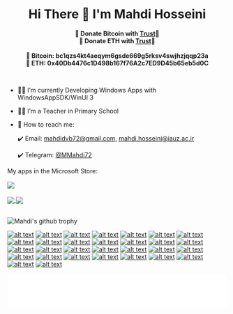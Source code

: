 <h1 align="center"> Hi There 👋 I'm Mahdi Hosseini</h1>


<p align="center">
	<b>🙌 Donate Bitcoin with <a href="https://link.trustwallet.com/send?coin=0&address=bc1qzs4kt4aeqym6gsde669g5rksv4swjhzjqqp23a">Trust</a>🙌</b><br>
	<b>🙌 Donate ETH with <a href="https://link.trustwallet.com/send?coin=60&address=0x40Db4476c1D498b167f76A2c7ED9D45b65eb5d0C">Trust</a>🙌</b><br><br>
	<b>🙌 Bitcoin: bc1qzs4kt4aeqym6gsde669g5rksv4swjhzjqqp23a<br></b>
	<b>🙌 ETH: 0x40Db4476c1D498b167f76A2c7ED9D45b65eb5d0C</b>
</p>
<br>

- 👩‍💻 I’m currently Developing Windows Apps with WindowsAppSDK/WinUI 3
- 👨‍🏫 I’m a Teacher in Primary School
- 🤙 How to reach me: 

     :heavy_check_mark: Email: mahdidvb72@gmail.com, mahdi.hosseini@iauz.ac.ir 

     :heavy_check_mark: Telegram: [@MMahdi72](https://t.me/MMahdi72) 

My apps in the Microsoft Store:

<a href="https://apps.microsoft.com/search/publisher?name=Mahdi+Hosseini&hl=en-us&gl=PL">
  <img align="center" src="https://get.microsoft.com/images/en-us%20dark.svg" width="250" />
</a>

<br>
<br>

<a href="https://github.com/ghost1372">
  <img align="center" src="https://github-readme-stats.vercel.app/api?username=ghost1372&show_icons=true&count_private=true&include_all_commits=true" />
</a>
<a href="https://github.com/ghost1372">
  <img align="center" src="https://github-readme-stats.vercel.app/api/top-langs/?username=ghost1372&layout=compact&langs_count=12&hide=html,css" />
</a>
<br>
<br>

![Mahdi's github trophy](https://github-profile-trophy.vercel.app/?username=ghost1372&row=1)

[<img src="https://user-images.githubusercontent.com/9213496/100453274-f6af9e00-30cf-11eb-9007-d7264c399f8f.png" alt="alt text" width="48" height="48">](https://www.adobe.com/products/photoshop.html) 
[<img src="https://user-images.githubusercontent.com/9213496/100454663-9a9a4900-30d2-11eb-8e49-8949f91033f2.png" alt="alt text" width="48" height="48">](https://developer.android.com/studio)
[<img src="https://user-images.githubusercontent.com/9213496/100453281-f8796180-30cf-11eb-8713-5d46659acf9a.png" alt="alt text" width="48" height="48">](https://azure.microsoft.com/en-us/)
[<img src="https://user-images.githubusercontent.com/9213496/100454668-9c640c80-30d2-11eb-8a65-40433fdf733a.png" alt="alt text" width="48" height="48">](https://cakebuild.net/)
[<img src="https://user-images.githubusercontent.com/9213496/100453284-f911f800-30cf-11eb-8891-c4103abda810.png" alt="alt text" width="48" height="48">](https://www.techsmith.com/video-editor.html)
[<img src="https://user-images.githubusercontent.com/9213496/100454535-5444ea00-30d2-11eb-8047-a98c45bf2a50.png" alt="alt text" width="48" height="48">](https://docs.microsoft.com/en-us/dotnet/csharp/)
[<img src="https://user-images.githubusercontent.com/9213496/100453290-fa432500-30cf-11eb-9793-f6abaa0ef8e8.png" alt="alt text" width="48" height="48">](https://www.debian.org/)
[<img src="https://user-images.githubusercontent.com/9213496/100453292-fadbbb80-30cf-11eb-9730-f16051fe2e2f.png" alt="alt text" width="48" height="48">](https://git-scm.com)
[<img src="https://user-images.githubusercontent.com/9213496/100454737-c289ac80-30d2-11eb-8dfd-186678751153.png" alt="alt text" width="48" height="48">](https://github.com)
[<img src="https://user-images.githubusercontent.com/9213496/100454706-b3a2fa00-30d2-11eb-9e6d-8d4d8f3a4e44.png" alt="alt text" width="48" height="48">](https://github.com/HandyOrg)
[<img src="https://user-images.githubusercontent.com/9213496/100453302-fc0ce880-30cf-11eb-865f-d20c961f7997.png" alt="alt text" width="48" height="48">](https://www.java.com/en/)
[<img src="https://user-images.githubusercontent.com/9213496/100453307-fca57f00-30cf-11eb-9eaf-16fe03f3f611.png" alt="alt text" width="48" height="48">](https://www.kali.org/)
[<img src="https://user-images.githubusercontent.com/9213496/100454537-55761700-30d2-11eb-915a-25ae7e09368e.png" alt="alt text" width="48" height="48">](https://kotlinlang.org)
[<img src="https://user-images.githubusercontent.com/9213496/100453313-fd3e1580-30cf-11eb-9880-3b6b268d663c.png" alt="alt text" width="48" height="48">](https://www.linux.org/)
[<img src="https://user-images.githubusercontent.com/9213496/100454880-ffee3a00-30d2-11eb-83ff-4ee4be7dc86b.png" alt="alt text" width="48" height="48">](https://www.microsoft.com/en-us/edge)
[<img src="https://user-images.githubusercontent.com/9213496/100453317-fe6f4280-30cf-11eb-8495-cf9ab170f5df.png" alt="alt text" width="48" height="48">](https://www.office.com/)
[<img src="https://user-images.githubusercontent.com/9213496/100453323-fe6f4280-30cf-11eb-87cc-f3da8af32944.png" alt="alt text" width="48" height="48">](https://www.microsoft.com/en-us/sql-server/sql-server-downloads)
[<img src="https://user-images.githubusercontent.com/9213496/100454540-560ead80-30d2-11eb-8291-225f05f267f5.png" alt="alt text" width="48" height="48">](https://github.com/dotnet/core)
[<img src="https://user-images.githubusercontent.com/9213496/100453330-ffa06f80-30cf-11eb-8c71-d981220ca5be.png" alt="alt text" width="48" height="48">](https://nodejs.org/en/)
[<img src="https://user-images.githubusercontent.com/9213496/100453333-00390600-30d0-11eb-902a-dfe24b9f45de.png" alt="alt text" width="48" height="48">](https://www.python.org/)
[<img src="https://user-images.githubusercontent.com/9213496/100453335-00d19c80-30d0-11eb-8681-d11a2c0837df.png" alt="alt text" width="48" height="48">](https://www.raspberrypi.org/)
[<img src="https://user-images.githubusercontent.com/9213496/100453337-00d19c80-30d0-11eb-96ed-5725a0e40fb5.png" alt="alt text" width="48" height="48">](https://stackoverflow.com/)
[<img src="https://user-images.githubusercontent.com/9213496/100453338-016a3300-30d0-11eb-91e9-ae4e1b1fc9d6.png" alt="alt text" width="48" height="48">](https://ubuntu.com/)
[<img src="https://user-images.githubusercontent.com/9213496/100453340-0202c980-30d0-11eb-86b9-c2c44c8fbfea.png" alt="alt text" width="48" height="48">](https://visualstudio.microsoft.com/)
[<img src="https://user-images.githubusercontent.com/9213496/100453343-029b6000-30d0-11eb-9f35-ddceaa73e0b1.png" alt="alt text" width="48" height="48">](https://visualstudio.microsoft.com/)
[<img src="https://user-images.githubusercontent.com/9213496/100453345-0333f680-30d0-11eb-9316-6156965bbc84.png" alt="alt text" width="48" height="48">](https://visualstudio.microsoft.com/)
[<img src="https://user-images.githubusercontent.com/9213496/100453347-03cc8d00-30d0-11eb-90f6-dde0e5a6136c.png" alt="alt text" width="48" height="48">](https://wordpress.org/download/)
[<img src="https://user-images.githubusercontent.com/9213496/100453351-04652380-30d0-11eb-82b7-2285ee259d96.png" alt="alt text" width="48" height="48">](https://dotnet.microsoft.com/apps/xamarin)
[<img src="https://user-images.githubusercontent.com/9213496/100453354-04652380-30d0-11eb-87de-a577acd2f62f.png" alt="alt text" width="48" height="48">](https://docs.microsoft.com/en-us/dotnet/desktop/wpf/fundamentals/xaml?view=netdesktop-5.0)
[<img src="https://user-images.githubusercontent.com/7389110/76443001-aa91c180-63b9-11ea-99c1-2ef5362479ce.png" alt="alt text" width="48" height="48">]([https://docs.microsoft.com/en-us/dotnet/desktop/wpf/fundamentals/xaml?view=netdesktop-5.0](https://learn.microsoft.com/en-us/windows/windows-app-sdk/api/winrt/microsoft.ui.xaml.controls))

![metrics](https://raw.githubusercontent.com/ghost1372/ghost1372/master/metrics.plugin.topics.icons.svg)
